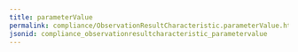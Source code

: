 ```yaml
---
title: parameterValue
permalink: compliance/ObservationResultCharacteristic.parameterValue.html
jsonid: compliance_observationresultcharacteristic_parametervalue
---
```

